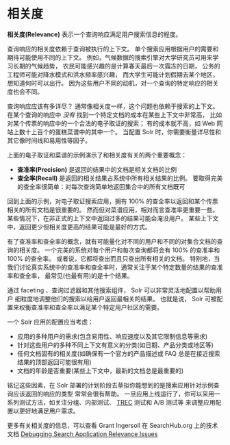 # 相关度

**相关度(Relevance)** 表示一个查询响应满足用户搜索信息的程度。

查询响应的相关度依赖于查询被执行的上下文。
单个搜索应用根据用户的需要和期待可能使用不同的上下文。
例如，气候数据的搜索引擎对大学研究员可用来学习长期的气候趋势，
农民可能感兴趣的是计算春天最后一次霜冻的日期，
公务的工程师可能对降水模式和洪水频率感兴趣，
而大学生可能计划假期去某个地区，想知道何时可以出行。
因为这些用户不同的动机，对一个查询的特定响应的相关度也会不同。

查询响应应该有多详尽？
通常像相关度一样，这个问题也依赖于搜索的上下文。
在某个查询的响应中 *没有* 找到一个特定文档的成本在某些上下文中非常高，
比如对某个传票的响应中的一个合法的电子取证的搜索；
有的成本就不高，如 Web 网站上数十上百个的蛋糕菜谱中的其中一个。
当配置 Solr 时，你需要衡量详尽性和其它像时间线和易用性等因子。

上面的电子取证和菜谱的示例演示了和相关度有关的两个重要概念：

* **查准率(Precision)** 是返回的结果中的文档是相关文档的比例
* **查全率(Recall)** 是返回的相关结果占系统中所有相关结果的比例。
要取得完美的查全率很简单：对每次查询简单地返回集合中的所有文档既可

回到上面的示例，对电子取证搜索应用，拥有 100% 的查全率以返回和某个传票相关的所有文档是很重要的。
然而但对菜谱应用，相对而言查准率更重要一些。
某些情况下，在非正式的上下文中返回过多的结果可能会淹没用户。
某些上下文中，返回更少但相关度更高的结果可能是最好的方式。

有了查准率和查全率的概念，就有可能量化对不同的用户和不同的对集合文档的查询的相关度。
一个完美的系统对每个用户和每次查询都将会有 100% 的查准率和 100% 的查全率。
或者说，它都将查出而且只查出所有相关的文档。
特别地，当我们讨论真实系统中的查准率和查全率时，通常关注于某个特定数量的结果的查准率和查全率，
最常见(也最有用)的是十个结果。

通过 faceting 、查询过滤器和其他搜索组件， Solr 可以非常灵活地配置以帮助用户
细粒度地调整他们的搜索以给用户返回最相关的结果。
也就是说， Solr 可被配置来权衡查准率和查全率以满足某个特定用户社区的需要。

一个 Solr 应用的配置应当考虑：

* 应用的多种用户的需求(包含易用性、响应速度以及其它限制信息等需求)
* 针对这些用户的多种不同上下文有意义的分类(如日期、产品分类或地区等)
* 任何文档固有的相关度(如确保有一个官方的产品描述或 FAQ 总是在接近搜索结果的顶部返回可能很有用)
* 文档的年龄是否重要(某些上下文中，最新的文档总是最重要的)

铭记这些因素，在 Solr 部署的计划阶段去草拟你能想到的是搜索应用针对示例查询应该返回的响应的类型
常常会很有帮助。
一旦应用上线运行了，你可以采用一系列测试方法，如关注分组、内部测试、
[TREC](http://trec.nist.gov) 测试和 A/B 测试等
来调整应用配置以更好地满足用户需求。

更多有关相关度的信息，可以查看 Grant Ingersoll 在 SearchHub.org 上的技术文档
[Debugging Search Application Relevance Issues](http://searchhub.org/2009/09/02/debugging-search-application-relevance-issues/)
